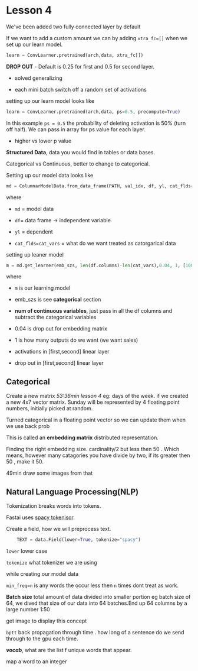 # Lesson 4

We've been added two fully connected layer by default

If we want to add a custom amount we can by adding ```xtra_fc=[]``` when we set up our learn model.

```python
learn = ConvLearner.pretrained(arch,data, xtra_fc[])
```

**DROP OUT** - Default is 0.25 for first and 0.5 for second layer.

* solved generalizing

* each mini batch switch off a random set of activations

setting up our learn model looks like

```python
learn = ConvLearner.pretrained(arch,data, ps=0.5, precompute=True)
``` 

In this example ```ps = 0.5``` the probability of deleting activation is 50% (turn off half). We can pass in array for ps value for each layer.

* higher vs lower p value

**Structured Data**, data you would find in tables or data bases.

Categorical vs Continuous, better to change to categorical.

Setting up our model data looks like

```python
md = ColumnarModelData.from_data_frame(PATH, val_idx, df, yl, cat_flds=cat_vars, bs=128, test_df=df_test)
```

where

* ```md``` = model data

* ```df```= data frame -> independent variable

* ```yl``` = dependent

* ```cat_flds=cat_vars``` = what do we want treated as catorgarical data

setting up leaner model

```python
m = md.get_learner(emb_szs, len(df.columns)-len(cat_vars),0.04, 1, [1000,500], [0.001,0.01], y_range=y_range)
```

where

* ```m``` is our learning model

* emb_szs is see **categorical** section

* **num of continuous variables**, just pass in all the df columns and subtract the categorical variables

* 0.04 is drop out for embedding matrix

* 1 is how many outputs do we want (we want sales)

* activations in [first,second] linear layer

* drop out in [first,second] linear layer

## Categorical

Create a new matrix *53:36min lesson 4* eg: days of the week. if we created a new 4x7 vector matrix. Sunday will be represented by 4 floating point numbers, initially picked at random.

Turned categorical in a floating point vector  so we can update them when we use back prob

This is called an **embedding matrix** distributed representation.

Finding the right embedding size. cardinality/2 but less then 50 . Which means, however many catagories you have divide by two, if its greater then 50 , make it 50.

49min draw some images from that

## Natural Language Processing(NLP)

Tokenization breaks words into tokens.

Fastai uses [spacy tokenisor](https://spacy.io/usage/spacy-101).

Create a field, how we will preprocess text.

```python
    TEXT = data.Field(lower=True, tokenize="spacy")
```

```lower``` lower case

```tokenize``` what tokenizer we are using

while creating our model data

```min_freq=n``` is any words the occur less then ```n``` times dont treat as work.

**Batch size** total amount of data divided into smaller portion eg batch size of 64, we dived that size of our data into 64 batches.End up 64 columns by a large number 1:50

get image to display this concept

```bptt``` back propagation through time . how long of a sentence do we send through to the gpu each time.

***vocab***, what are the list f unique words that appear.

map a word to an integer
